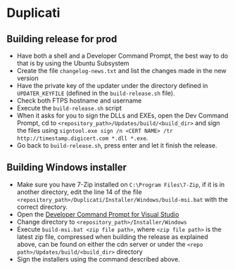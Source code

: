 # Duplicati

## Building release for prod

- Have both a shell and a Developer Command Prompt, the best way to do that is by using the Ubuntu Subsystem
- Create the file `changelog-news.txt` and list the changes made in the new version
- Have the private key of the updater under the directory defined in `UPDATER_KEYFILE` (defined in the `build-release.sh` file).
- Check both FTPS hostname and username
- Execute the `build-release.sh` script
- When it asks for you to sign the DLLs and EXEs, open the Dev Command Prompt, cd to `<repository_path>/Updates/build/<build_dir>` and sign the files using `signtool.exe sign /n <CERT NAME> /tr http://timestamp.digicert.com *.dll *.exe`.
- Go back to `build-release.sh`, press enter and let it finish the release.

## Building Windows installer

- Make sure you have 7-Zip installed on `C:\Program Files\7-Zip`, if it is in another directory, edit the line 14 of the file `<repository_path>/Duplicati/Installer/Windows/build-msi.bat` with the correct directory.
- Open the  [Developer Command Prompt for Visual Studio](https://docs.microsoft.com/en-us/dotnet/framework/tools/developer-command-prompt-for-vs)
- Change directory to `<repository_path>/Installer/Windows`
- Execute `build-msi.bat <zip file path>`, where `<zip file path>` is the latest zip file, compressed when building the release as explained above, can be found on either the cdn server or under the `<repo path>/Updates/build/<build_dir>` directory
- Sign the installers using the command described above.
